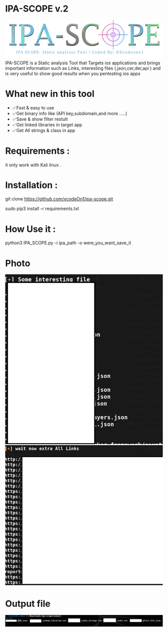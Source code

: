# IPA-SCOPE v.2
![Script](https://github.com/xcodeOn1/ipa-scope/blob/main/screenshot/logo.png)
IPA-SCOPE is a Static analysis Tool that Targets ios applications and brings important information such as  Links, interesting files (.json,cer,der,api )
and is very useful to show good results when you pentesting ios apps 
# What new in this tool 
* ✅Fast & easy to use
* ✅Get binary info like (API key,subdomain,and more .....)
* ✅Save & show filter restult
* ✅Get linked libraries in target app
* ✅Get All strings & class in app

# Requirements :

it only work with Kali linux .

# Installation :

git clone https://github.com/xcodeOn1/ipa-scope.git

sudo pip3 install -r requirements.txt

# How Use it :

python3 IPA_SCOPE.py -i ipa_path -o were_you_want_save_it

# Photo
![Script](https://github.com/xcodeOn1/ipa-scope/blob/main/screenshot/json.png "Script Interface")
![Script](https://github.com/xcodeOn1/ipa-scope/blob/main/screenshot/links.png)
# Output file 
![Script](https://github.com/xcodeOn1/ipa-scope/blob/main/screenshot/result.png)


